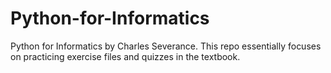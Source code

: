 # Python-for-Informatics
Python for Informatics by Charles Severance. 
This repo essentially focuses on practicing exercise files and quizzes in the textbook.
